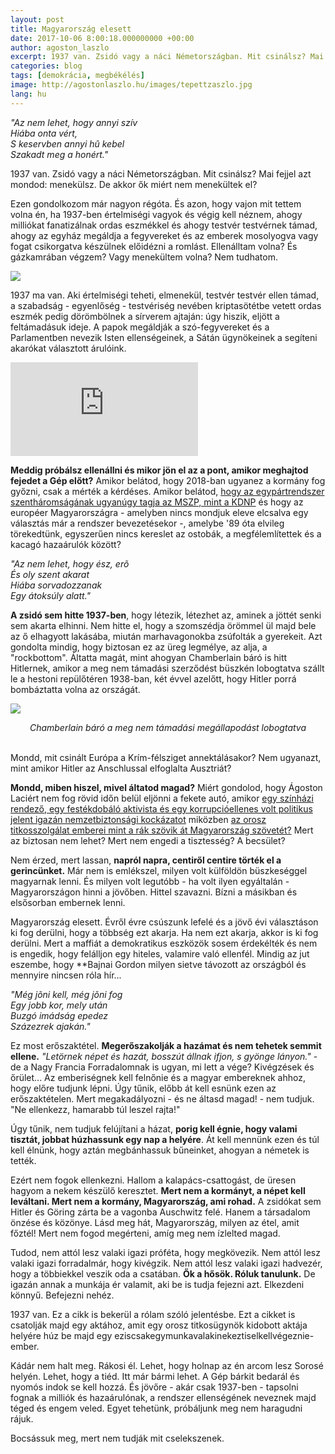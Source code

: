 ```yaml
---
layout: post
title: Magyarország elesett
date: 2017-10-06 8:00:18.000000000 +00:00
author: agoston_laszlo
excerpt: 1937 van. Zsidó vagy a náci Németországban. Mit csinálsz? Mai fejjel azt mondod, menekülsz. De akkor ők miért nem menekültek el?
categories: blog
tags: [demokrácia, megbékélés]
image: http://agostonlaszlo.hu/images/tepettzaszlo.jpg
lang: hu
---
```

*"Az nem lehet, hogy annyi szív <br />
Hiába onta vért, <br />
S keservben annyi hû kebel <br />
Szakadt meg a honért."*  <br />

1937 van. Zsidó vagy a náci Németországban. Mit csinálsz? Mai fejjel azt mondod: menekülsz. De akkor ők miért nem menekültek el? 

Ezen gondolkozom már nagyon régóta. És azon, hogy vajon mit tettem volna én, ha 1937-ben értelmiségi vagyok és végig kell néznem, ahogy milliókat fanatizálnak ordas eszmékkel és ahogy testvér testvérnek támad, ahogy az egyház megáldja a fegyvereket és az emberek mosolyogva vagy fogat csikorgatva készülnek előidézni a romlást. Ellenálltam volna? És gázkamrában végzem? Vagy menekültem volna? Nem tudhatom.

![](http://agostonlaszlo.hu/images/tepettzaszlo.jpg)

1937 ma van. Aki értelmiségi teheti, elmenekül, testvér testvér ellen támad, a szabadság - egyenlőség - testvériség nevében kriptasötétbe vetett ordas eszmék pedig dörömbölnek a sírverem ajtaján: úgy hiszik, eljött a feltámadásuk ideje. A papok megáldják a szó-fegyvereket és a Parlamentben nevezik Isten ellenségeinek, a Sátán ügynökeinek a segíteni akarókat választott árulóink.

<iframe src="https://www.youtube.com/embed/BqdQk4ETko4" frameborder="0" allowfullscreen></iframe>

**Meddig próbálsz ellenállni és mikor jön el az a pont, amikor meghajtod fejedet a Gép előtt?** Amikor belátod, hogy 2018-ban ugyanez a kormány fog győzni, csak a mérték a kérdéses. Amikor belátod, [hogy az egypártrendszer szentháromságának ugyanúgy tagja az MSZP, mint a KDNP](http://24.hu/kozelet/2017/10/07/havas-szinjatek-volt-a-vita-molnar-a-fidesz-kottajabol-jatszott/) és hogy az européer Magyarországra - amelyben nincs mondjuk eleve elcsalva egy választás már a rendszer bevezetésekor -, amelybe '89 óta elvileg törekedtünk, egyszerűen nincs kereslet az ostobák, a megfélemlítettek és a kacagó hazaárulók között?

*"Az nem lehet, hogy ész, erõ <br />
És oly szent akarat <br />
Hiába sorvadozzanak <br />
Egy átoksúly alatt."* <br />

**A zsidó sem hitte 1937-ben**, hogy létezik, létezhet az, aminek a jöttét senki sem akarta elhinni. Nem hitte el, hogy a szomszédja örömmel ül majd bele az ő elhagyott lakásába, miután marhavagonokba zsúfolták a gyerekeit. Azt gondolta mindig, hogy biztosan ez az üreg legmélye, az alja, a "rockbottom". Áltatta magát, mint ahogyan Chamberlain báró is hitt Hitlernek, amikor a meg nem támadási szerződést büszkén lobogtatva szállt le a hestoni repülőtéren 1938-ban, két évvel azelőtt, hogy Hitler porrá bombáztatta volna az országát.

![](http://agostonlaszlo.hu/images/megnemtamadasi.jpg)
<center><i>Chamberlain báró a meg nem támadási megállapodást lobogtatva</i></center> <br />

Mondd, mit csinált Európa a Krím-félsziget annektálásakor? Nem ugyanazt, mint amikor Hitler az Anschlussal elfoglalta Ausztriát? 

**Mondd, miben hiszel, mivel áltatod magad?** Miért gondolod, hogy Ágoston Laciért nem fog rövid időn belül eljönni a fekete autó, amikor [egy színházi rendező, egy festékdobáló aktivista és egy korrupcióellenes volt politikus jelent igazán nemzetbiztonsági kockázatot](http://index.hu/belfold/2017/09/12/ok_a_kormany_szerint_a_felforgatok/) miközben [az orosz titkosszolgálat emberei mint a rák szövik át Magyarország szövetét?](http://index.hu/belfold/2017/03/21/titkosszolga_orosz_fenyegetes_romagyilkossag_interju/) Mert az biztosan nem lehet? Mert nem engedi a tisztesség? A becsület?

Nem érzed, mert lassan, **napról napra, centiről centire törték el a gerincünket.** Már nem is emlékszel, milyen volt külföldön büszkeséggel magyarnak lenni. És milyen volt legutóbb - ha volt ilyen egyáltalán - Magyarországon hinni a jövőben. Hittel szavazni. Bízni a másikban és elsősorban embernek lenni.

Magyarország elesett. Évről évre csúszunk lefelé és a jövő évi választáson ki fog derülni, hogy a többség ezt akarja. Ha nem ezt akarja, akkor is ki fog derülni. Mert a maffiát a demokratikus eszközök sosem érdekélték és nem is engedik, hogy felálljon egy hiteles, valamire való ellenfél. Mindig az jut eszembe, hogy **Bajnai Gordon milyen sietve távozott az országból és mennyire nincsen róla hír...

*"Még jõni kell, még jõni fog <br />
Egy jobb kor, mely után <br />
Buzgó imádság epedez <br />
Százezrek ajakán."* <br />

Ez most erőszaktétel. **Megerőszakolják a hazámat és nem tehetek semmit ellene.** *"Letörnek népet és hazát, bosszút állnak ifjon, s gyönge lányon."* - de a Nagy Francia Forradalomnak is ugyan, mi lett a vége? Kivégzések és őrület... Az emberiségnek kell felnőnie és a magyar embereknek ahhoz, hogy előre tudjunk lépni. Úgy tűnik, előbb át kell esnünk ezen az erőszaktételen. Mert megakadályozni - és ne áltasd magad! - nem tudjuk. "Ne ellenkezz, hamarabb túl leszel rajta!"

Úgy tűnik, nem tudjuk felújítani a házat, **porig kell égnie, hogy valami tisztát, jobbat húzhassunk egy nap a helyére**. Át kell mennünk ezen és túl kell élnünk, hogy aztán megbánhassuk bűneinket, ahogyan a németek is tették.

Ezért nem fogok ellenkezni. Hallom a kalapács-csattogást, de üresen hagyom a nekem készülő keresztet. **Mert nem a kormányt, a népet kell leváltani. Mert nem a kormány, Magyarország, ami rohad.** A zsidókat sem Hitler és Göring zárta be a vagonba Auschwitz felé. Hanem a társadalom önzése és közönye. Lásd meg hát, Magyarország, milyen az étel, amit főztél! Mert nem fogod megérteni, amíg meg nem ízlelted magad. 

Tudod, nem attól lesz valaki igazi próféta, hogy megkövezik. Nem attól lesz valaki igazi forradalmár, hogy kivégzik. Nem attól lesz valaki igazi hadvezér, hogy a többiekkel veszik oda a csatában. **Ők a hősök. Róluk tanulunk.** De igazán annak a munkája ér valamit, aki be is tudja fejezni azt. Elkezdeni könnyű. Befejezni nehéz.

1937 van. Ez a cikk is bekerül a rólam szóló jelentésbe. Ezt a cikket is csatolják majd egy aktához, amit egy orosz titkosügynök kidobott aktája helyére húz be majd egy eziscsakegymunkavalakinekeztiselkellvégeznie-ember. 

Kádár nem halt meg. Rákosi él. Lehet, hogy holnap az én arcom lesz Sorosé helyén. Lehet, hogy a tiéd. Itt már bármi lehet. A Gép bárkit bedarál és nyomós indok se kell hozzá. És jövőre - akár csak 1937-ben - tapsolni fognak a milliók és hazaárulónak, a rendszer ellenségének neveznek majd téged és engem veled. Egyet tehetünk, próbáljunk meg nem haragudni rájuk.

Bocsássuk meg, mert nem tudják mit cselekszenek.
